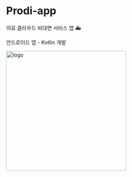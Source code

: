 # Prodi-app
의료 클라우드 비대면 서비스 앱 🚑 <br>

안드로이드 앱 - Kotlin 개발 <br>

<img width="325" alt="logo" src="https://user-images.githubusercontent.com/43091713/92487999-f74f3b80-f228-11ea-8dce-44b4fda9918e.png">

